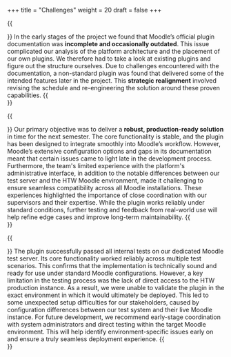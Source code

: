 +++
title = "Challenges"
weight = 20
draft = false
+++

{{<section title="Moodle's Documentation">}}
In the early stages of the project we found that Moodle’s official plugin documentation was **incomplete and occasionally outdated**. This issue complicated our analysis of the platform architecture and the placement of our own plugins. We therefore had to take a look at existing plugins and figure out the structure ourselves. Due to challenges encountered with the documentation, a non-standard plugin was found that delivered some of the intended features later in the project. This **strategic realignment** involved revising the schedule and re-engineering the solution around these proven capabilities.
{{</section>}}

{{<section title="Ensuring a Robust Solution">}}
Our primary objective was to deliver a **robust, production-ready solution** in time for the next semester. The core functionality is stable, and the plugin has been designed to integrate smoothly into Moodle’s workflow. However, Moodle’s extensive configuration options and gaps in its documentation meant that certain issues came to light late in the development process. Furthermore, the team's limited experience with the platform's administrative interface, in addition to the notable differences between our test server and the HTW Moodle environment, made it challenging to ensure seamless compatibility across all Moodle installations. These experiences highlighted the importance of close coordination with our supervisors and their expertise. While the plugin works reliably under standard conditions, further testing and feedback from real-world use will help refine edge cases and improve long-term maintainability.
{{</section>}}

{{<section title="Testing">}}
The plugin successfully passed all internal tests on our dedicated Moodle test server. Its core functionality worked reliably across multiple test scenarios. This confirms that the implementation is technically sound and ready for use under standard Moodle configurations. However, a key limitation in the testing process was the lack of direct access to the HTW production instance. As a result, we were unable to validate the plugin in the exact environment in which it would ultimately be deployed. This led to some unexpected setup difficulties for our stakeholders, caused by configuration differences between our test system and their live Moodle instance. For future development, we recommend early-stage coordination with system administrators and direct testing within the target Moodle environment. This will help identify environment-specific issues early on and ensure a truly seamless deployment experience.
{{</section>}}
